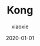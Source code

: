 ---
# 这是文章的标题
title: Kong


# 这是侧边栏的顺序
order: 9
# 设置作者
author: xiaoxie
# 设置写作时间
date: 2020-01-01

# 一个页面可以有多个标签
tag:
  - 微服务

# 此页面会出现在星标文章中
star: true
---